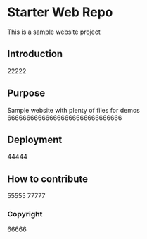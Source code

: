 # Starter Web Repo

This is a sample website project

## Introduction

22222

## Purpose

Sample website with plenty of files for demos
666666666666666666666666666666

## Deployment

44444

## How to contribute

55555
77777

### Copyright

66666